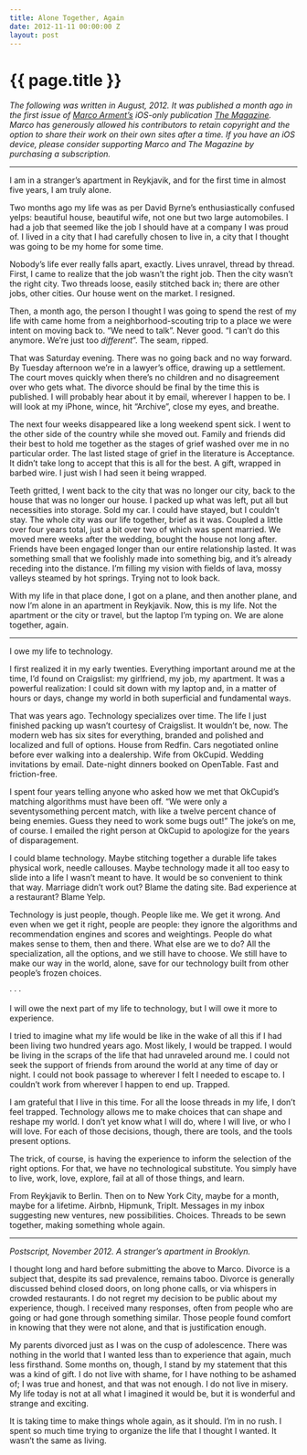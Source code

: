 ```yaml
---
title: Alone Together, Again
date: 2012-11-11 00:00:00 Z
layout: post
---
```


{{ page.title }}
================

*The following was written in August, 2012. It was published a month ago in the first issue of [Marco Arment’s](http://www.marco.org/) iOS-only publication [The Magazine](http://the-magazine.org/). Marco has generously allowed his contributors to retain copyright and the option to share their work on their own sites after a time. If you have an iOS device, please consider supporting Marco and The Magazine by purchasing a subscription.*

---

I am in a stranger’s apartment in Reykjavik, and for the first time in almost five years, I am truly alone.

Two months ago my life was as per David Byrne’s enthusiastically confused yelps: beautiful house, beautiful wife, not one but two large automobiles. I had a job that seemed like the job I should have at a company I was proud of. I lived in a city that I had carefully chosen to live in, a city that I thought was going to be my home for some time.

Nobody’s life ever really falls apart, exactly. Lives unravel, thread by thread. First, I came to realize that the job wasn’t the right job. Then the city wasn’t the right city. Two threads loose, easily stitched back in; there are other jobs, other cities. Our house went on the market. I resigned.

Then, a month ago, the person I thought I was going to spend the rest of my life with came home from a neighborhood-scouting trip to a place we were intent on moving back to. “We need to talk”. Never good. “I can’t do this anymore. We’re just too *different*”. The seam, ripped.

That was Saturday evening. There was no going back and no way forward. By Tuesday afternoon we’re in a lawyer’s office, drawing up a settlement. The court moves quickly when there’s no children and no disagreement over who gets what. The divorce should be final by the time this is published. I will probably hear about it by email, wherever I happen to be. I will look at my iPhone, wince, hit “Archive”, close my eyes, and breathe.

The next four weeks disappeared like a long weekend spent sick. I went to the other side of the country while she moved out. Family and friends did their best to hold me together as the stages of grief washed over me in no particular order. The last listed stage of grief in the literature is Acceptance. It didn’t take long to accept that this is all for the best. A gift, wrapped in barbed wire. I just wish I had seen it being wrapped.

Teeth gritted, I went back to the city that was no longer our city, back to the house that was no longer our house. I packed up what was left, put all but necessities into storage. Sold my car. I could have stayed, but I couldn’t stay. The whole city was our life together, brief as it was. Coupled a little over four years total, just a bit over two of which was spent married. We moved mere weeks after the wedding, bought the house not long after. Friends have been engaged longer than our entire relationship lasted. It was something small that we foolishly made into something big, and it’s already receding into the distance. I’m filling my vision with fields of lava, mossy valleys steamed by hot springs. Trying not to look back.

With my life in that place done, I got on a plane, and then another plane, and now I’m alone in an apartment in Reykjavik. Now, this is my life. Not the apartment or the city or travel, but the laptop I’m typing on. We are alone together, again.

---

I owe my life to technology.

I first realized it in my early twenties. Everything important around me at the time, I’d found on Craigslist: my girlfriend, my job, my apartment. It was a powerful realization: I could sit down with my laptop and, in a matter of hours or days, change my world in both superficial and fundamental ways.

That was years ago. Technology specializes over time. The life I just finished packing up wasn’t courtesy of Craigslist. It wouldn’t be, now. The modern web has six sites for everything, branded and polished and localized and full of options. House from Redfin. Cars negotiated online before ever walking into a dealership. Wife from OkCupid. Wedding invitations by email. Date-night dinners booked on OpenTable. Fast and friction-free.

I spent four years telling anyone who asked how we met that OkCupid’s matching algorithms must have been off. “We were only a seventysomething percent match, with like a twelve percent chance of being enemies. Guess they need to work some bugs out!” The joke’s on me, of course. I emailed the right person at OkCupid to apologize for the years of disparagement.

I could blame technology. Maybe stitching together a durable life takes physical work, needle callouses. Maybe technology made it all too easy to slide into a life I wasn’t meant to have. It would be so convenient to think that way. Marriage didn’t work out? Blame the dating site. Bad experience at a restaurant? Blame Yelp.

Technology is just people, though. People like me. We get it wrong. And even when we get it right, people are people: they ignore the algorithms and recommendation engines and scores and weightings. People do what makes sense to them, then and there. What else are we to do? All the specialization, all the options, and we still have to choose. We still have to make our way in the world, alone, save for our technology built from other people’s frozen choices.

· · ·

I will owe the next part of my life to technology, but I will owe it more to experience.

I tried to imagine what my life would be like in the wake of all this if I had been living two hundred years ago. Most likely, I would be trapped. I would be living in the scraps of the life that had unraveled around me. I could not seek the support of friends from around the world at any time of day or night. I could not book passage to wherever I felt I needed to escape to. I couldn’t work from wherever I happen to end up. Trapped.

I am grateful that I live in this time. For all the loose threads in my life, I don’t feel trapped. Technology allows me to make choices that can shape and reshape my world. I don’t yet know what I will do, where I will live, or who I will love. For each of those decisions, though, there are tools, and the tools present options.

The trick, of course, is having the experience to inform the selection of the right options. For that, we have no technological substitute. You simply have to live, work, love, explore, fail at all of those things, and learn.

From Reykjavik to Berlin. Then on to New York City, maybe for a month, maybe for a lifetime. Airbnb, Hipmunk, TripIt. Messages in my inbox suggesting new ventures, new possibilities. Choices. Threads to be sewn together, making something whole again.

---

*Postscript, November 2012. A stranger’s apartment in Brooklyn.*

I thought long and hard before submitting the above to Marco. Divorce is a subject that, despite its sad prevalence, remains taboo. Divorce is generally discussed behind closed doors, on long phone calls, or via whispers in crowded restaurants. I do not regret my decision to be public about my experience, though. I received many responses, often from people who are going or had gone through something similar. Those people found comfort in knowing that they were not alone, and that is justification enough.

My parents divorced just as I was on the cusp of adolescence. There was nothing in the world that I wanted less than to experience that again, much less firsthand. Some months on, though, I stand by my statement that this was a kind of gift. I do not live with shame, for I have nothing to be ashamed of; I was true and honest, and that was not enough. I do not live in misery. My life today is not at all what I imagined it would be, but it is wonderful and strange and exciting.

It is taking time to make things whole again, as it should. I’m in no rush. I spent so much time trying to organize the life that I thought I wanted. It wasn’t the same as living.
